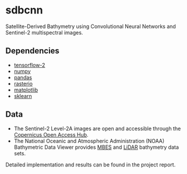 # sdbcnn
Satellite-Derived Bathymetry using Convolutional Neural Networks and Sentinel-2 multispectral images.

## Dependencies
- [tensorflow-2](https://www.tensorflow.org/)
- [numpy](https://numpy.org/)
- [pandas](https://pandas.pydata.org/)
- [rasterio](https://rasterio.readthedocs.io/en/latest/)
- [matplotlib](https://matplotlib.org/)
- [sklearn](https://scikit-learn.org/stable/)

## Data
- The Sentinel-2 Level-2A images are open and accessible through the [Copernicus Open Access Hub](https://scihub.copernicus.eu/).
- The National Oceanic and Atmospheric Administration (NOAA) Bathymetric Data Viewer provides [MBES](https://maps.ngdc.noaa.gov/viewers/bathymetry/) and [LiDAR](https://coast.noaa.gov/dataviewer/\#/lidar/search/) bathymetry data sets.

Detailed implementation and results can be found in the project report.
